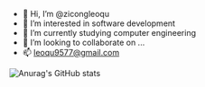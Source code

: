 - 👋 Hi, I’m @zicongleoqu
- 👀 I’m interested in software development
- 🌱 I’m currently studying computer engineering
- 💞️ I’m looking to collaborate on ...
- 📫 leoqu9577@gmail.com

![Anurag's GitHub stats](https://github-readme-stats.vercel.app/api?username=zicongleoqu&show_icons=true&theme=radical)
